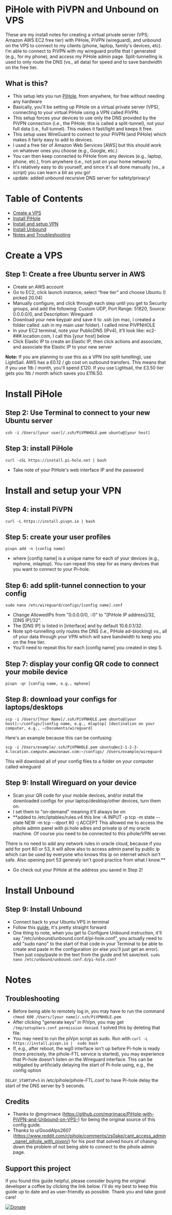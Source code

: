 # PiHole with PiVPN and Unbound on VPS 
 These are my install notes for creating a virtual private server (VPS; Amazon AWS EC2 free tier) with PiHole, PiVPN (wireguard), and unbound on the VPS to connect to my clients (phone, laptop, family's devices, etc). I’m able to connect to PiVPN with my wireguard profile that I generated (e.g., for my phone), and access my PiHole admin page. Split-tunnelling is used to only route the DNS (vs., all data) for speed and to save bandwidth on the free tier.

## What is this?
* This setup lets you run [PiHole](https://github.com/pi-hole/pi-hole), from anywhere, for free without needing any hardware
* Basically, you'll be setting up PiHole on a virtual private server (VPS), connecting to your virtual PiHole using a VPN called PiVPN.
* This setup forces your devices to use only the DNS provided by the PiVPN connection (i.e., the PiHole; this is called a split-tunnel), not your full data (i.e., full tunnel). This makes it fast/light and keeps it free.
* This setup uses WireGuard to connect to your PiVPN (and PiHole) which makes it fairly easy to add to devices.
* I used a free tier of Amazon Web Services [AWS] but this should work on whatever ones you choose (e.g., Google, etc.)
* You can then keep connected to PiHole from any devices (e.g., laptop, phone, etc.), from anywhere (i.e., not just on your home network)
* It's relatively easy to do yourself, and since it's all done manually (vs., a script) you can learn a bit as you go!
* update: added unbound recursive DNS server for safety/privacy!

# Table of Contents
* [Create a VPS](#create-a-VPS)
* [Install PiHole](#Install-PiHole)
* [Install and setup VPN](#Install-and-setup-your-VPN)
* [Install Unbound](#Install-Unbound)
* [Notes and Troubleshooting](#Notes)

# Create a VPS
## Step 1: Create a free Ubuntu server in AWS


* Create an AWS account
* Go to EC2, click launch instance, select “free tier” and choose Ubuntu (I picked 20.04)
* Manually configure, and click through each step until you get to Security groups, and add the following: Custom UDP, Port Range: 51820, Source: 0.0.0.0/0, and Description: Wireguard
* Download your new keypair and save it to .ssh (on mac, I created a folder called .ssh in my main user folder). I called mine PiVPNHOLE
* In your EC2 terminal, note your PublicDNS (IPv4), it’ll look like: ec2-###.location.com, I call this [your host] below
* Click Elastic IP to create an Elastic IP, then click actions and associate, and associate the Elastic IP to your new server

**Note:** If you are planning to use this as a VPN (no split tunelling), use LightSail. AWS has a £0.12 / gb cost on outbound transfers. This means that if you use 1tb / month, you'll spend £120. If you use Lightsail, the £3.50 tier gets you 1tb / month which saves you £116.50.

# Install PiHole
## Step 2: Use Terminal to connect to your new Ubuntu server

```ssh -i /Users/[your user]/.ssh/PiVPNHOLE.pem ubuntu@[your host]``` 

## Step 3: install PiHole

```curl -sSL https://install.pi-hole.net | bash```
* Take note of your PiHole's web interface IP and the password

# Install and setup your VPN
## Step 4: install PiVPN
```curl -L https://install.pivpn.io | bash```

## Step 5: create your user profiles

```pivpn add -n [config name]```
*  where [config name] is a unique name for each of your devices (e.g., mphone, mlaptop). You can repeat this step for as many devices that you want to connect to your Pi-hole.

## Step 6: add split-tunnel connection to your config
```sudo nano /etc/wireguard/configs/[config name].conf```
* Change AllowedIPs from "0.0.0.0/0, ::0" to "[PiHole IP address]/32, [DNS IP]/32". 
* The [DNS IP] is listed in [interface] and by default 10.6.0.1/32.
* Note spit-tunnelling only routes the DNS (i.e., PiHole ad-blocking) vs., all of your data through your VPN which will save bandwidth to keep you on the free tier.
* You'll need to repeat this for each [config name] you created in step 5.

## Step 7: display your config QR code to connect your mobile device
```pivpn -qr [config name, e.g., mphone]```

## Step 8: download your configs for laptops/desktops

```scp -i /Users/[Your Name]/.ssh/PiVPNHOLE.pem ubuntu@[your host]:~/configs/[config name, e.g., mlaptop] [destination on your computer, e.g., ~/Documents/wireguard]```

Here's an example because this can be confusing:

```scp -i /Users/example/.ssh/PiVPNHOLE.pem ubuntu@ec2-1-2-3-4.location.compute.amazonaws.com:~/configs/ /Users/example/wireguard```

This will download all of your config files to a folder on your computer called wireguard

## Step 9: Install Wireguard on your device

* Scan your QR code for your mobile devices, and/or install the downloaded configs for your laptop/desktop/other devices, turn them on.
* I set them to "on-demand" meaning it'll always be on
* **added to /etc/iptables/rules.v4 this line -A INPUT -p tcp -m state --state NEW -m tcp --dport 80 -j ACCEPT This allowed me to access the pihole admin panel with pi.hole adres and private ip of my oracle machine. Of course you need to be connected to this pihole/VPN server.

There is no need to add any network rules in oracle cloud, because if you add for port 80 or 53, it will allow also to access admin panel by public ip which can be used by everyone who knows this ip on internet which isn't safe. Also opening port 53 generaly isn't good practice from what I know.**


* Go check out your PiHole at the address you saved in Step 2!

# Install Unbound
## Step 9: Install Unbound

* Connect back to your Ubuntu VPS in terminal
* Follow this [guide](https://docs.pi-hole.net/guides/unbound/), it's pretty straight forward
* One thing to note, when you get to Configure Unbound instruction, it'll say "/etc/unbound/unbound.conf.d/pi-hole.conf", you actually need to add "sudo nano" to the start of that code in your Terminal to be able to create and paste in the configuration (or else you'll just get an error). Then just copy/paste in the text from the guide and hit save/exit.
```sudo nano /etc/unbound/unbound.conf.d/pi-hole.conf```

# Notes
## Troubleshooting
* Before being able to remotely log in, you may have to run the command ```chmod 600 /Users/[your name]/.ssh/PiVPNHOLE.pem```
* After clicking "generate keys" in PiVpn, you may get `/tmp/setupVars.conf permission denied`. I solved this by deleting that file.
* You may need to run the piVpn script as sudo. Run with `curl -L https://install.pivpn.io |  sudo bash`
* If, e.g., after reboot, the wg0 interface isn't up before Pi-hole is ready (more precisely, the pihole-FTL service is started), you may experience that Pi-hole doesn't listen on the Wireguard interface. This can be mitigated by artificially delaying the start of Pi-hole using, e.g., the config option

`DELAY_STARTUP=5`
in /etc/pihole/pihole-FTL.conf to have Pi-hole delay the start of the DNS server by 5 seconds.

## Credits
* Thanks to @mgrimace (https://github.com/mgrimace/PiHole-with-PiVPN-and-Unbound-on-VPS-) for being the original source of this config guide.
* Thanks to u/GoodAlps2607 (https://www.reddit.com/r/pihole/comments/zs0ake/cant_access_admin_panel_pihole_with_pivpn/) for his post that solved hours of chasing down the problem of not being able to connect to the pihole admin page.

<h2>Support this project</h2>

If you found this guide helpful, please consider buying the original developer a coffee by clicking the link below. I'll do my best to keep this guide up to date and as user-friendly as possible. Thank you and take good care!

[![Donate](https://img.shields.io/badge/Donate-PayPal-green.svg)](https://www.paypal.com/cgi-bin/webscr?cmd=_donations&business=R4QX73RWYB3ZA)




